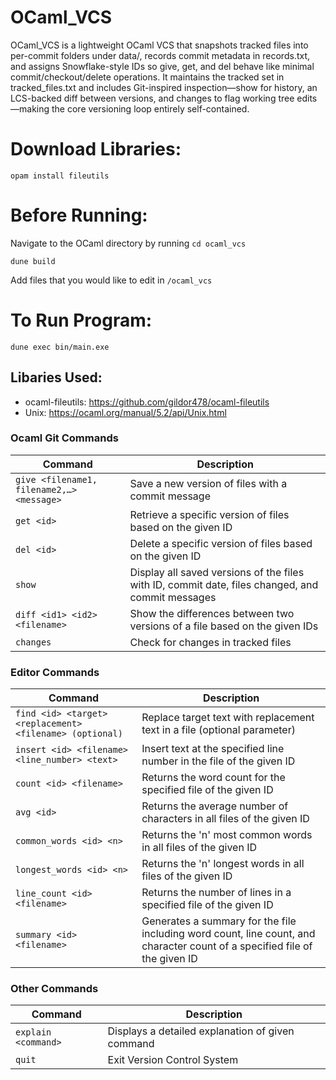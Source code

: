 # OCaml_VCS
OCaml_VCS is a lightweight OCaml VCS that snapshots tracked files into per-commit folders under data/, records commit metadata in records.txt, and assigns Snowflake-style IDs so give, get, and del behave like minimal commit/checkout/delete operations. It maintains the tracked set in tracked_files.txt and includes Git-inspired inspection—show for history, an LCS-backed diff between versions, and changes to flag working tree edits—making the core versioning loop entirely self-contained.
# Download Libraries:

`opam install fileutils`

# Before Running:

Navigate to the OCaml directory by running `cd ocaml_vcs`

`dune build`

Add files that you would like to edit in `/ocaml_vcs`

# To Run Program:

`dune exec bin/main.exe`

## Libaries Used:

- ocaml-fileutils: https://github.com/gildor478/ocaml-fileutils
- Unix: https://ocaml.org/manual/5.2/api/Unix.html

### Ocaml Git Commands

| Command                                   | Description                                                                                      |
| ----------------------------------------- | ------------------------------------------------------------------------------------------------ |
| `give <filename1, filename2,…> <message>` | Save a new version of files with a commit message                                                |
| `get <id>`                                | Retrieve a specific version of files based on the given ID                                       |
| `del <id>`                                | Delete a specific version of files based on the given ID                                         |
| `show`                                    | Display all saved versions of the files with ID, commit date, files changed, and commit messages |
| `diff <id1> <id2> <filename>`             | Show the differences between two versions of a file based on the given IDs                       |
| `changes`                                 | Check for changes in tracked files                                                               |

### Editor Commands

| Command                                                  | Description                                                                                                                |
| -------------------------------------------------------- | -------------------------------------------------------------------------------------------------------------------------- |
| `find <id> <target> <replacement> <filename> (optional)` | Replace target text with replacement text in a file (optional parameter)                                                   |
| `insert <id> <filename> <line_number> <text>`            | Insert text at the specified line number in the file of the given ID                                                       |
| `count <id> <filename>`                                  | Returns the word count for the specified file of the given ID                                                              |
| `avg <id>`                                               | Returns the average number of characters in all files of the given ID                                                      |
| `common_words <id> <n>`                                  | Returns the 'n' most common words in all files of the given ID                                                             |
| `longest_words <id> <n>`                                 | Returns the 'n' longest words in all files of the given ID                                                                 |
| `line_count <id> <filename>`                             | Returns the number of lines in a specified file of the given ID                                                            |
| `summary <id> <filename>`                                | Generates a summary for the file including word count, line count, and character count of a specified file of the given ID |

### Other Commands

| Command             | Description                                      |
| ------------------- | ------------------------------------------------ |
| `explain <command>` | Displays a detailed explanation of given command |
| `quit`              | Exit Version Control System                      |
